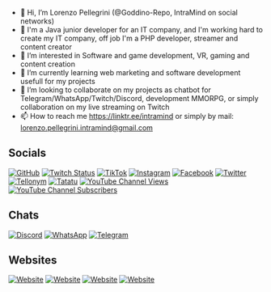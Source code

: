 - 👋 Hi, I’m Lorenzo Pellegrini (@Goddino-Repo, IntraMind on social networks)
- 💼 I'm a Java junior developer for an IT company, and I'm working hard to create my IT company, off job I'm a PHP developer, streamer and content creator
- 👀 I’m interested in Software and game development, VR, gaming and content creation
- 🌱 I’m currently learning web marketing and software development usefull for my projects
- 💞️ I’m looking to collaborate on my projects as chatbot for Telegram/WhatsApp/Twitch/Discord, development MMORPG, or simply collaboration on my live streaming on Twitch
- 📫 How to reach me https://linktr.ee/intramind or simply by mail: lorenzo.pellegrini.intramind@gmail.com

## Socials

[![GitHub](https://img.shields.io/github/followers/Goddino-Repo?style=plastic&logo=github&label=Followers)](https://www.github.com/Goddino-Repo)
[![Twitch Status](https://img.shields.io/twitch/status/intramind?style=plastic&logo=twitch&label=Twitch)](https://www.twitch.tv/intramind)
[![TikTok](https://img.shields.io/static/v1?label=TikTok&style=plastic&logo=tiktok&color=c&message=Follow)](https://www.tiktok.com/@intramind)
[![Instagram](https://img.shields.io/static/v1?label=Instagram&style=plastic&logo=instagram&color=c&message=Follow)](https://www.instagram.com/intramind.srl)
[![Facebook](https://img.shields.io/static/v1?label=Facebook&style=plastic&logo=facebook&color=c&message=Follow)](https://www.facebook.com/intramindsrl)
[![Twitter](https://img.shields.io/static/v1?label=Twitter&style=plastic&logo=twitter&color=c&message=Follow)](https://www.twitter.com/IntraMindL)
[![Tellonym](https://img.shields.io/static/v1?label=Tellonym&style=plastic&logo=firefoxbrowser&color=c&message=Follow)](https://tellonym.me/intramind)
[![Tatatu](https://img.shields.io/static/v1?label=Tatatu&style=plastic&logo=firefoxbrowser&color=c&message=Follow)](https://web.tatatu.com/profile/642ad4ca1c327a883eb85449)
[![YouTube Channel Views](https://img.shields.io/youtube/channel/views/UCf9-5eRp_-3LR0BdVlw65Hg?style=plastic&logo=youtube&logoColor=red&label=Views)](https://www.youtube.com/@intramind)
[![YouTube Channel Subscribers](https://img.shields.io/youtube/channel/subscribers/UCf9-5eRp_-3LR0BdVlw65Hg?logo=youtube&logoColor=red&style=plastic&label=Subscribers)](https://www.youtube.com/@intramind)

## Chats

[![Discord](https://img.shields.io/discord/786554286934327327?style=plastic&logo=discord&label=Discord)](https://discord.com/invite/Ygpe4hHqWP)
[![WhatsApp](https://img.shields.io/static/v1?label=WhatsApp&style=plastic&logo=whatsapp&color=c&message=Chat)](https://chat.whatsapp.com/HfEaERNLIaJBSZUCMtHU8D)
[![Telegram](https://img.shields.io/static/v1?label=Telegram&style=plastic&logo=telegram&color=c&message=Chat)](https://t.me/intramind_support)

## Websites

[![Website](https://img.shields.io/website?down_color=red&down_message=offline&label=IntraMind&logo=firefoxbrowser&style=plastic&up_color=c&up_message=online&url=https%3A%2F%2Fwww.intramind-srl.com%2F)](https://www.intramind-srl.com/)
[![Website](https://img.shields.io/website?down_color=red&down_message=offline&label=Alessia%20Bot&logo=firefoxbrowser&style=plastic&up_color=c&up_message=online&url=https%3A%2F%2Fwww.alessiabot.com%2F)](https://www.alessiabot.com/)
[![Website](https://img.shields.io/website?down_color=red&down_message=offline&label=IntraBlog&logo=firefoxbrowser&style=plastic&up_color=c&up_message=online&url=https%3A%2F%2Fblog.intramind-srl.com%2F)](https://blog.intramind-srl.com/)
[![Website](https://img.shields.io/website?down_color=red&down_message=offline&label=Undead%203&logo=firefoxbrowser&style=plastic&up_color=c&up_message=online&url=https%3A%2F%2Fwww.undead2.com%2F)](https://www.undead2.com/)
